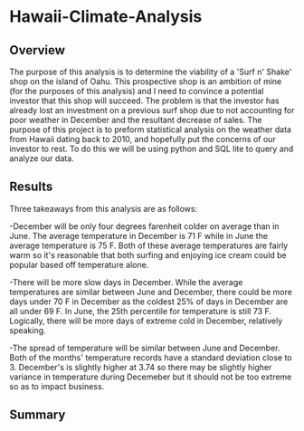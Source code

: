# Hawaii-Climate-Analysis

## Overview
The purpose of this analysis is to determine the viability of a 'Surf n' Shake' shop on the island of Oahu. This prospective shop is an ambition of mine (for the purposes of this analysis) and I need to convince a potential investor that this shop will succeed. The problem is that the investor has already lost an investment on a previous surf shop due to not accounting for poor weather in December and the resultant decrease of sales. The purpose of this project is to preform statistical analysis on the weather data from Hawaii dating back to 2010, and hopefully put the concerns of our investor to rest. To do this we will be using python and SQL lite to query and analyze our data.

## Results
Three takeaways from this analysis are as follows:

-December will be only four degrees farenheit colder on average than in June. The average temperature in December is 71 F while in June the average temperature is 75 F. Both of these average temperatures are fairly warm so it's reasonable that both surfing and enjoying ice cream could be popular based off temperature alone.

-There will be more slow days in December. While the average temperatures are similar between June and December, there could be more days under 70 F in December as the coldest 25% of days in December are all under 69 F. In June, the 25th percentile for temperature is still 73 F. Logically, there will be more days of extreme cold in December, relatively speaking.

-The spread of temperature will be similar between June and December. Both of the months' temperature records have a standard deviation close to 3. December's is slightly higher at 3.74 so there may be slightly higher variance in temperature during Decemeber but it should not be too extreme so as to impact business.

## Summary
